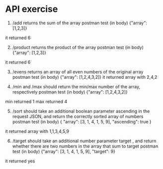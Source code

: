 # API exercise

1. /add returns the sum of the array
postman test (in body) 
{"array": [1,2,3]}

it returned 6

2. /product returns the product of the array
postman test (in body) 
{"array": [1,2,3]}

it returned 6

3. /evens returns an array of all even numbers of the original array
postman test (in body)
{"array": [1,2,4,3,2]}
it returned array with 2,4,2

4. /min and /max should return the min/max number of the array, respectively
postman test (in body)
{"array": [1,2,4,3,2]}

min returned 1
max returned 4

5. /sort should take an additional boolean parameter ascending in the request JSON, and return the correctly sorted array of numbers
postman test (in body)
{
    "array": [3, 1, 4, 1, 5, 9],
    "ascending": true
}

it returned array with 1,1,3,4,5,9

6. /target should take an additional number parameter target , and return whether there are two numbers in the array that sum to target
postman test (in body)
{"array": [3, 1, 4, 1, 5, 9],
    "target": 9}

it returned yes




